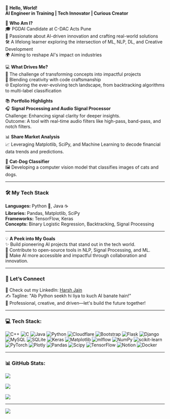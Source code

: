 👋 **Hello, World!**  
**AI Engineer in Training | Tech Innovator | Curious Creator**

🌟 **Who Am I?**  
🎓 PGDAI Candidate at C-DAC Acts Pune  
🤖 Passionate about AI-driven innovation and crafting real-world solutions  
🛠 A lifelong learner exploring the intersection of ML, NLP, DL, and Creative Development  
🌍 Aiming to reshape AI's impact on industries  

💻 **What Drives Me?**  
🚀 The challenge of transforming concepts into impactful projects  
🎨 Blending creativity with code craftsmanship  
🌐 Exploring the ever-evolving tech landscape, from backtracking algorithms to multi-label classification

📚 **Portfolio Highlights**  
🎧 **Signal Processing and Audio Signal Processor**  
Challenge: Enhancing signal clarity for deeper insights.  
Outcome: A tool with real-time audio filters like high-pass, band-pass, and notch filters.  

📊 **Share Market Analysis**  
📈 Leveraging Matplotlib, SciPy, and Machine Learning to decode financial data trends and predictions.  

🐾 **Cat-Dog Classifier**  
🖼 Developing a computer vision model that classifies images of cats and dogs.

---

### 🛠️ **My Tech Stack**  
**Languages:** Python 🐍, Java ☕  
**Libraries:** Pandas, Matplotlib, SciPy  
**Frameworks:** TensorFlow, Keras  
**Concepts:** Binary Logistic Regression, Backtracking, Signal Processing

---

💡 **A Peek into My Goals**  
✨ Build pioneering AI projects that stand out in the tech world.  
🧩 Contribute to open-source tools in NLP, Signal Processing, and ML.  
🌟 Make AI more accessible and impactful through collaboration and innovation.

---

### 📝 **Let’s Connect**  
💬 Check out my LinkedIn: [Harsh Jain](https://www.linkedin.com/in/harsh-jain-8623421ab/)  
✍️ Tagline: "Ab Python seekh hi liya to kuch AI banate hain!"  
📌 Professional, creative, and driven—let's build the future together!

---

### 💻 **Tech Stack:**  
![C++](https://img.shields.io/badge/c++-%2300599C.svg?style=for-the-badge&logo=c%2B%2B&logoColor=white) ![C](https://img.shields.io/badge/c-%2300599C.svg?style=for-the-badge&logo=c&logoColor=white) ![Java](https://img.shields.io/badge/java-%23ED8B00.svg?style=for-the-badge&logo=openjdk&logoColor=white) ![Python](https://img.shields.io/badge/python-3670A0?style=for-the-badge&logo=python&logoColor=ffdd54) ![Cloudflare](https://img.shields.io/badge/Cloudflare-F38020?style=for-the-badge&logo=Cloudflare&logoColor=white) ![Bootstrap](https://img.shields.io/badge/bootstrap-%238511FA.svg?style=for-the-badge&logo=bootstrap&logoColor=white) ![Flask](https://img.shields.io/badge/flask-%23000.svg?style=for-the-badge&logo=flask&logoColor=white) ![Django](https://img.shields.io/badge/django-%23092E20.svg?style=for-the-badge&logo=django&logoColor=white) ![MySQL](https://img.shields.io/badge/mysql-4479A1.svg?style=for-the-badge&logo=mysql&logoColor=white) ![SQLite](https://img.shields.io/badge/sqlite-%2307405e.svg?style=for-the-badge&logo=sqlite&logoColor=white) ![Keras](https://img.shields.io/badge/Keras-%23D00000.svg?style=for-the-badge&logo=Keras&logoColor=white) ![Matplotlib](https://img.shields.io/badge/Matplotlib-%23ffffff.svg?style=for-the-badge&logo=Matplotlib&logoColor=black) ![mlflow](https://img.shields.io/badge/mlflow-%23d9ead3.svg?style=for-the-badge&logo=numpy&logoColor=blue) ![NumPy](https://img.shields.io/badge/numpy-%23013243.svg?style=for-the-badge&logo=numpy&logoColor=white) ![scikit-learn](https://img.shields.io/badge/scikit--learn-%23F7931E.svg?style=for-the-badge&logo=scikit-learn&logoColor=white) ![PyTorch](https://img.shields.io/badge/PyTorch-%23EE4C2C.svg?style=for-the-badge&logo=PyTorch&logoColor=white) ![Plotly](https://img.shields.io/badge/Plotly-%233F4F75.svg?style=for-the-badge&logo=plotly&logoColor=white) ![Pandas](https://img.shields.io/badge/pandas-%23150458.svg?style=for-the-badge&logo=pandas&logoColor=white) ![Scipy](https://img.shields.io/badge/SciPy-%230C55A5.svg?style=for-the-badge&logo=scipy&logoColor=%white) ![TensorFlow](https://img.shields.io/badge/TensorFlow-%23FF6F00.svg?style=for-the-badge&logo=TensorFlow&logoColor=white) ![Notion](https://img.shields.io/badge/Notion-%23000000.svg?style=for-the-badge&logo=notion&logoColor=white) ![Docker](https://img.shields.io/badge/docker-%230db7ed.svg?style=for-the-badge&logo=docker&logoColor=white)

---

### 📊 **GitHub Stats:**  
![](https://github-readme-stats.vercel.app/api?username=HarshJain006&theme=vue-dark&hide_border=false&include_all_commits=false&count_private=false)<br/>  
![](https://github-readme-streak-stats.herokuapp.com/?user=HarshJain006&theme=vue-dark&hide_border=false)<br/>  
![](https://github-readme-stats.vercel.app/api/top-langs/?username=HarshJain006&theme=vue-dark&hide_border=false&include_all_commits=false&count_private=false&layout=compact)

---

[![](https://visitcount.itsvg.in/api?id=HarshJain006&icon=0&color=0)](https://visitcount.itsvg.in)

